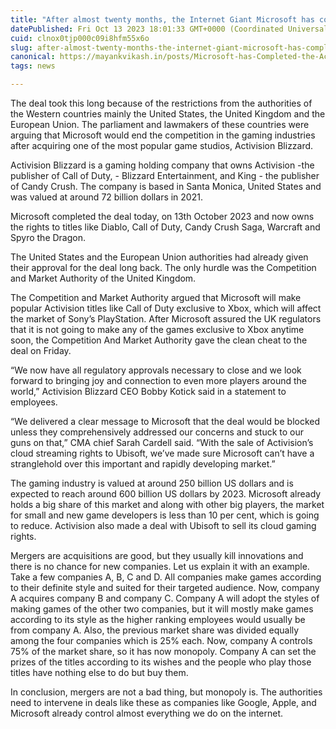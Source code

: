 ```yaml
---
title: "After almost twenty months, the Internet Giant Microsoft has completed its deal to acquire Activision Blizzard for 69 billion dollars."
datePublished: Fri Oct 13 2023 18:01:33 GMT+0000 (Coordinated Universal Time)
cuid: clnox0tjp000c09i8hfm55x6o
slug: after-almost-twenty-months-the-internet-giant-microsoft-has-completed-its-deal-to-acquire-activision-blizzard-for-69-billion-dollars
canonical: https://mayankvikash.in/posts/Microsoft-has-Completed-the-Activision-Blizzard-Deal/
tags: news

---
```


The deal took this long because of the restrictions from the authorities of the Western countries mainly the United States, the United Kingdom and the European Union. The parliament and lawmakers of these countries were arguing that Microsoft would end the competition in the gaming industries after acquiring one of the most popular game studios, Activision Blizzard.

Activision Blizzard is a gaming holding company that owns Activision -the publisher of Call of Duty, - Blizzard Entertainment, and King - the publisher of Candy Crush. The company is based in Santa Monica, United States and was valued at around 72 billion dollars in 2021.

Microsoft completed the deal today, on 13th October 2023 and now owns the rights to titles like Diablo, Call of Duty, Candy Crush Saga, Warcraft and Spyro the Dragon.

The United States and the European Union authorities had already given their approval for the deal long back. The only hurdle was the Competition and Market Authority of the United Kingdom.

The Competition and Market Authority argued that Microsoft will make popular Activision titles like Call of Duty exclusive to Xbox, which will affect the market of Sony’s PlayStation. After Microsoft assured the UK regulators that it is not going to make any of the games exclusive to Xbox anytime soon, the Competition And Market Authority gave the clean cheat to the deal on Friday.

“We now have all regulatory approvals necessary to close and we look forward to bringing joy and connection to even more players around the world,” Activision Blizzard CEO Bobby Kotick said in a statement to employees.

“We delivered a clear message to Microsoft that the deal would be blocked unless they comprehensively addressed our concerns and stuck to our guns on that,” CMA chief Sarah Cardell said. “With the sale of Activision’s cloud streaming rights to Ubisoft, we’ve made sure Microsoft can’t have a stranglehold over this important and rapidly developing market.”

The gaming industry is valued at around 250 billion US dollars and is expected to reach around 600 billion US dollars by 2023. Microsoft already holds a big share of this market and along with other big players, the market for small and new game developers is less than 10 per cent, which is going to reduce. Activision also made a deal with Ubisoft to sell its cloud gaming rights.

Mergers are acquisitions are good, but they usually kill innovations and there is no chance for new companies. Let us explain it with an example. Take a few companies A, B, C and D. All companies make games according to their definite style and suited for their targeted audience. Now, company A acquires company B and company C. Company A will adopt the styles of making games of the other two companies, but it will mostly make games according to its style as the higher ranking employees would usually be from company A. Also, the previous market share was divided equally among the four companies which is 25% each. Now, company A controls 75% of the market share, so it has now monopoly. Company A can set the prizes of the titles according to its wishes and the people who play those titles have nothing else to do but buy them.

In conclusion, mergers are not a bad thing, but monopoly is. The authorities need to intervene in deals like these as companies like Google, Apple, and Microsoft already control almost everything we do on the internet.